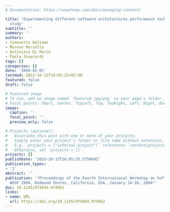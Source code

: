 ```yaml
---
# Documentation: https://wowchemy.com/docs/managing-content/

title: 'Experimenting different software architectures performance techniques: a case
  study'
subtitle: ''
summary: ''
authors:
- Simonetta Balsamo
- Moreno Marzolla
- Antinisca Di Marco
- Paola Inverardi
tags: []
categories: []
date: '2004-01-01'
lastmod: 2023-10-12T18:05:25+02:00
featured: false
draft: false

# Featured image
# To use, add an image named `featured.jpg/png` to your page's folder.
# Focal points: Smart, Center, TopLeft, Top, TopRight, Left, Right, BottomLeft, Bottom, BottomRight.
image:
  caption: ''
  focal_point: ''
  preview_only: false

# Projects (optional).
#   Associate this post with one or more of your projects.
#   Simply enter your project's folder or file name without extension.
#   E.g. `projects = ["internal-project"]` references `content/project/deep-learning/index.md`.
#   Otherwise, set `projects = []`.
projects: []
publishDate: '2023-10-12T16:05:25.575064Z'
publication_types:
- '1'
abstract: ''
publication: '*Proceedings of the Fourth International Workshop on Software and Performance,
  WOSP 2004, Redwood Shores, California, USA, January 14-16, 2004*'
doi: 10.1145/974044.974062
links:
- name: URL
  url: https://doi.org/10.1145/974044.974062
---
```

